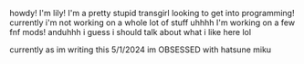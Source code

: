 howdy! I'm lily!
I'm a pretty stupid transgirl looking to get into programming!
currently i'm not working on a whole lot of stuff
uhhhh
I'm working on a few fnf mods!
anduhhh
i guess i should talk about what i like here lol

currently as im writing this 5/1/2024 im OBSESSED with hatsune miku
